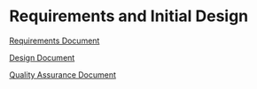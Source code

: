 # Requirements and Initial Design #

<a href='http://sfu-fas-app.googlecode.com/files/Group-4-Requirements.doc'>Requirements Document</a>

<a href='http://sfu-fas-app.googlecode.com/files/Group-4-Design.doc'>Design Document</a>

<a href='http://sfu-fas-app.googlecode.com/files/Group-4-QA.doc'>Quality Assurance Document</a>